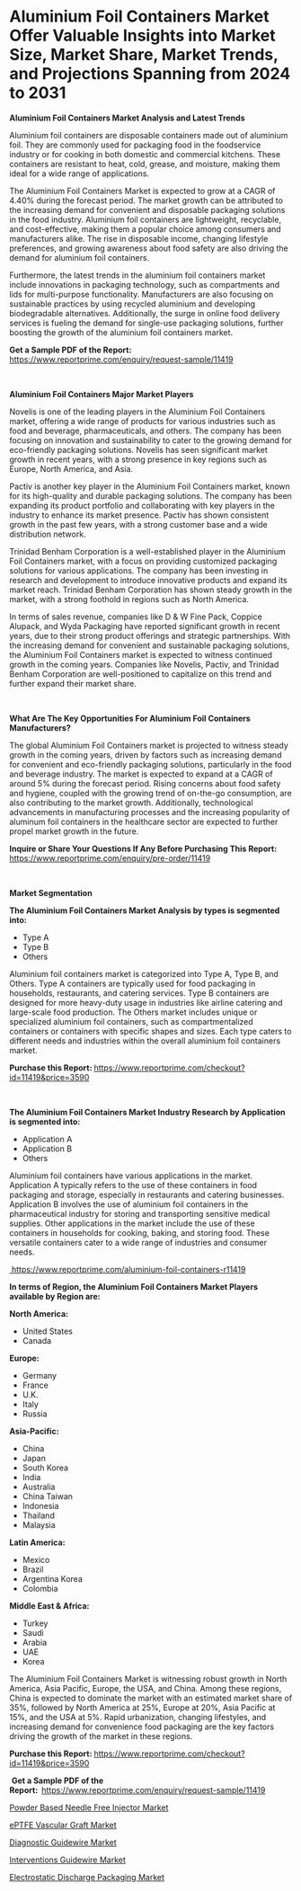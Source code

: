 <p><h1>Aluminium Foil Containers Market Offer Valuable Insights into Market Size, Market Share, Market Trends, and Projections Spanning from 2024 to 2031</h1></p><p><strong>Aluminium Foil Containers Market Analysis and Latest Trends</strong></p>
<p><p>Aluminium foil containers are disposable containers made out of aluminium foil. They are commonly used for packaging food in the foodservice industry or for cooking in both domestic and commercial kitchens. These containers are resistant to heat, cold, grease, and moisture, making them ideal for a wide range of applications.</p><p>The Aluminium Foil Containers Market is expected to grow at a CAGR of 4.40% during the forecast period. The market growth can be attributed to the increasing demand for convenient and disposable packaging solutions in the food industry. Aluminium foil containers are lightweight, recyclable, and cost-effective, making them a popular choice among consumers and manufacturers alike. The rise in disposable income, changing lifestyle preferences, and growing awareness about food safety are also driving the demand for aluminium foil containers.</p><p>Furthermore, the latest trends in the aluminium foil containers market include innovations in packaging technology, such as compartments and lids for multi-purpose functionality. Manufacturers are also focusing on sustainable practices by using recycled aluminium and developing biodegradable alternatives. Additionally, the surge in online food delivery services is fueling the demand for single-use packaging solutions, further boosting the growth of the aluminium foil containers market.</p></p>
<p><strong>Get a Sample PDF of the Report:&nbsp;</strong> <a href="https://www.reportprime.com/enquiry/request-sample/11419">https://www.reportprime.com/enquiry/request-sample/11419</a></p>
<p>&nbsp;</p>
<p><strong>Aluminium Foil Containers Major Market Players</strong></p>
<p><p>Novelis is one of the leading players in the Aluminium Foil Containers market, offering a wide range of products for various industries such as food and beverage, pharmaceuticals, and others. The company has been focusing on innovation and sustainability to cater to the growing demand for eco-friendly packaging solutions. Novelis has seen significant market growth in recent years, with a strong presence in key regions such as Europe, North America, and Asia.</p><p>Pactiv is another key player in the Aluminium Foil Containers market, known for its high-quality and durable packaging solutions. The company has been expanding its product portfolio and collaborating with key players in the industry to enhance its market presence. Pactiv has shown consistent growth in the past few years, with a strong customer base and a wide distribution network.</p><p>Trinidad Benham Corporation is a well-established player in the Aluminium Foil Containers market, with a focus on providing customized packaging solutions for various applications. The company has been investing in research and development to introduce innovative products and expand its market reach. Trinidad Benham Corporation has shown steady growth in the market, with a strong foothold in regions such as North America.</p><p>In terms of sales revenue, companies like D & W Fine Pack, Coppice Alupack, and Wyda Packaging have reported significant growth in recent years, due to their strong product offerings and strategic partnerships. With the increasing demand for convenient and sustainable packaging solutions, the Aluminium Foil Containers market is expected to witness continued growth in the coming years. Companies like Novelis, Pactiv, and Trinidad Benham Corporation are well-positioned to capitalize on this trend and further expand their market share.</p></p>
<p>&nbsp;</p>
<p><strong>What Are The Key Opportunities For Aluminium Foil Containers Manufacturers?</strong></p>
<p><p>The global Aluminium Foil Containers market is projected to witness steady growth in the coming years, driven by factors such as increasing demand for convenient and eco-friendly packaging solutions, particularly in the food and beverage industry. The market is expected to expand at a CAGR of around 5% during the forecast period. Rising concerns about food safety and hygiene, coupled with the growing trend of on-the-go consumption, are also contributing to the market growth. Additionally, technological advancements in manufacturing processes and the increasing popularity of aluminum foil containers in the healthcare sector are expected to further propel market growth in the future.</p></p>
<p><strong>Inquire or Share Your Questions If Any Before Purchasing This Report:</strong> <a href="https://www.reportprime.com/enquiry/pre-order/11419">https://www.reportprime.com/enquiry/pre-order/11419</a></p>
<p>&nbsp;</p>
<p><strong>Market Segmentation</strong></p>
<p><strong>The Aluminium Foil Containers Market Analysis by types is segmented into:</strong></p>
<p><ul><li>Type A</li><li>Type B</li><li>Others</li></ul></p>
<p><p>Aluminium foil containers market is categorized into Type A, Type B, and Others. Type A containers are typically used for food packaging in households, restaurants, and catering services. Type B containers are designed for more heavy-duty usage in industries like airline catering and large-scale food production. The Others market includes unique or specialized aluminium foil containers, such as compartmentalized containers or containers with specific shapes and sizes. Each type caters to different needs and industries within the overall aluminium foil containers market.</p></p>
<p><strong>Purchase this Report:&nbsp;</strong><a href="https://www.reportprime.com/checkout?id=11419&price=3590">https://www.reportprime.com/checkout?id=11419&price=3590</a></p>
<p>&nbsp;</p>
<p><strong>The Aluminium Foil Containers Market Industry Research by Application is segmented into:</strong></p>
<p><ul><li>Application A</li><li>Application B</li><li>Others</li></ul></p>
<p><p>Aluminium foil containers have various applications in the market. Application A typically refers to the use of these containers in food packaging and storage, especially in restaurants and catering businesses. Application B involves the use of aluminium foil containers in the pharmaceutical industry for storing and transporting sensitive medical supplies. Other applications in the market include the use of these containers in households for cooking, baking, and storing food. These versatile containers cater to a wide range of industries and consumer needs.</p></p>
<p><a href="https://www.reportprime.com/aluminium-foil-containers-r11419">&nbsp;https://www.reportprime.com/aluminium-foil-containers-r11419</a></p>
<p><strong>In terms of Region, the Aluminium Foil Containers Market Players available by Region are:</strong></p>
<p>
    <p> <strong> North America: </strong>
        <ul>
            <li>United States</li>
            <li>Canada</li>
        </ul>
        </p> 
    <p> <strong> Europe: </strong>
        <ul>
            <li>Germany</li>
            <li>France</li>
            <li>U.K.</li>
            <li>Italy</li>
            <li>Russia</li>
        </ul>
        </p> 
    <p> <strong> Asia-Pacific: </strong>
        <ul>
            <li>China</li>
            <li>Japan</li>
            <li>South Korea</li>
            <li>India</li>
            <li>Australia</li>
            <li>China Taiwan</li>
            <li>Indonesia</li>
            <li>Thailand</li>
            <li>Malaysia</li>
        </ul>
        </p> 
    <p> <strong> Latin America: </strong>
        <ul>
            <li>Mexico</li>
            <li>Brazil</li>
            <li>Argentina Korea</li>
            <li>Colombia</li>
        </ul>
        </p> 
    <p> <strong> Middle East & Africa: </strong>
        <ul>
            <li>Turkey</li>
            <li>Saudi</li>
            <li>Arabia</li>
            <li>UAE</li>
            <li>Korea</li>
        </ul>
    </p>
    </p>
<p><p>The Aluminium Foil Containers Market is witnessing robust growth in North America, Asia Pacific, Europe, the USA, and China. Among these regions, China is expected to dominate the market with an estimated market share of 35%, followed by North America at 25%, Europe at 20%, Asia Pacific at 15%, and the USA at 5%. Rapid urbanization, changing lifestyles, and increasing demand for convenience food packaging are the key factors driving the growth of the market in these regions.</p></p>
<p><strong>Purchase this Report: </strong><a href="https://www.reportprime.com/checkout?id=11419&price=3590">https://www.reportprime.com/checkout?id=11419&price=3590</a></p>
<p>&nbsp;<strong>Get a Sample PDF of the Report:&nbsp;&nbsp;</strong><a href="https://www.reportprime.com/enquiry/request-sample/11419">https://www.reportprime.com/enquiry/request-sample/11419</a></p>
<p><strong></strong></p>
<p><p><a href="https://medium.com/@jackiegrady1910/powder-based-needle-free-injector-market-strategic-insights-product-evolution-and-market-a4d65c7b9e4b">Powder Based Needle Free Injector Market</a></p><p><a href="https://medium.com/@jackiegrady1910/deep-dive-into-the-eptfe-vascular-graft-market-itstrends-market-segmentation-and-competitive-5918d051ceca">ePTFE Vascular Graft Market</a></p><p><a href="https://medium.com/@jackiegrady1910/diagnostic-guidewire-market-research-report-exploring-market-size-and-revenue-analysis-for-28afe724bdb7">Diagnostic Guidewire Market</a></p><p><a href="https://medium.com/@jackiegrady1910/interventions-guidewire-market-global-market-insights-and-sales-trends-2024-to-2031-ab2a630a6e28">Interventions Guidewire Market</a></p><p><a href="https://github.com/bmorecock/Market-Research-Report-List-5/blob/main/electrostatic-discharge-packaging-market.md">Electrostatic Discharge Packaging Market</a></p></p>